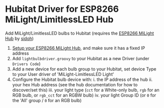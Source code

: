 # Hubitat Driver for ESP8266 MiLight/LimitlessLED Hub
Add MiLight/LimitlessLED bulbs to Hubitat (requires the [ESP8266 MiLight Hub](https://github.com/sidoh/esp8266_milight_hub) by [sidoh](https://github.com/sidoh))

1. [Setup your ESP8266 MiLight Hub](https://blog.christophermullins.com/2017/02/11/milight-wifi-gateway-emulator-on-an-esp8266/), and make sure it has a fixed IP address
2. Add `lightbulbdriver.groovy` to your Hubitat as a new Driver (under `Drivers Code`)
3. Add a new device for each bulb group to your Hubitat, set device Type to your User driver of 'MiLight-LimitlessLED Light'
4. Configure the Hubitat bulb device with:
	i. the IP address of the hub
	ii. your hex Hub address (see the hub documentation for how to discover/set this)
	iii. your light type (`cct` for a White-only bulb, `rgb` for an RGB bulb, or `rgb_cct` for an RGBW bulb)
	iv. your light Group ID (or `0` for the 'All' group / `0` for an RGB bulb)